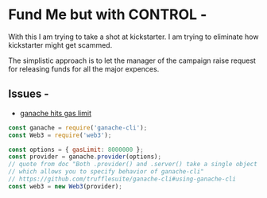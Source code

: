 # Fund Me but with CONTROL -

With this I am trying to take a shot at kickstarter.
I am trying to eliminate how kickstarter might get scammed.

The simplistic approach is to let the manager of the campaign
raise request for releasing funds for all the major expences.


## Issues -

* [ganache hits gas limit](https://ethereum.stackexchange.com/questions/46957/solidity-exceeds-block-gas-limit-during-mocha-tests-with-ganache-cli)

```javascript
const ganache = require('ganache-cli');
const Web3 = require('web3');

const options = { gasLimit: 8000000 };
const provider = ganache.provider(options);
// quote from doc "Both .provider() and .server() take a single object
// which allows you to specify behavior of ganache-cli"
// https://github.com/trufflesuite/ganache-cli#using-ganache-cli
const web3 = new Web3(provider);
```